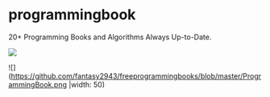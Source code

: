 # programmingbook
20+ Programming Books and Algorithms Always Up-to-Date. 


![](https://github.com/fantasy2943/freeprogrammingbooks/blob/master/Programming-Books.jpg)

![](https://github.com/fantasy2943/freeprogrammingbooks/blob/master/ProgrammingBook.png |width: 50)
